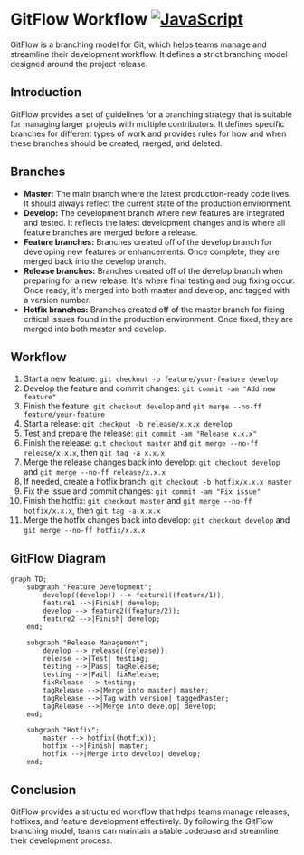 
# GitFlow Workflow [![JavaScript](https://skillicons.dev/icons?i=git)](https://skillicons.dev) 


GitFlow is a branching model for Git, which helps teams manage and streamline their development workflow. It defines a strict branching model designed around the project release.

## Introduction

GitFlow provides a set of guidelines for a branching strategy that is suitable for managing larger projects with multiple contributors. It defines specific branches for different types of work and provides rules for how and when these branches should be created, merged, and deleted.

## Branches

- **Master:** The main branch where the latest production-ready code lives. It should always reflect the current state of the production environment.
- **Develop:** The development branch where new features are integrated and tested. It reflects the latest development changes and is where all feature branches are merged before a release.
- **Feature branches:** Branches created off of the develop branch for developing new features or enhancements. Once complete, they are merged back into the develop branch.
- **Release branches:** Branches created off of the develop branch when preparing for a new release. It's where final testing and bug fixing occur. Once ready, it's merged into both master and develop, and tagged with a version number.
- **Hotfix branches:** Branches created off of the master branch for fixing critical issues found in the production environment. Once fixed, they are merged into both master and develop.

## Workflow

1. Start a new feature: `git checkout -b feature/your-feature develop`
2. Develop the feature and commit changes: `git commit -am "Add new feature"`
3. Finish the feature: `git checkout develop` and `git merge --no-ff feature/your-feature`
4. Start a release: `git checkout -b release/x.x.x develop`
5. Test and prepare the release: `git commit -am "Release x.x.x"`
6. Finish the release: `git checkout master` and `git merge --no-ff release/x.x.x`, then `git tag -a x.x.x`
7. Merge the release changes back into develop: `git checkout develop` and `git merge --no-ff release/x.x.x`
8. If needed, create a hotfix branch: `git checkout -b hotfix/x.x.x master`
9. Fix the issue and commit changes: `git commit -am "Fix issue"`
10. Finish the hotfix: `git checkout master` and `git merge --no-ff hotfix/x.x.x`, then `git tag -a x.x.x`
11. Merge the hotfix changes back into develop: `git checkout develop` and `git merge --no-ff hotfix/x.x.x`

## GitFlow Diagram

```mermaid
graph TD;
    subgraph "Feature Development";
        develop((develop)) --> feature1((feature/1));
        feature1 -->|Finish| develop;
        develop --> feature2((feature/2));
        feature2 -->|Finish| develop;
    end;

    subgraph "Release Management";
        develop --> release((release));
        release -->|Test| testing;
        testing -->|Pass| tagRelease;
        testing -->|Fail| fixRelease;
        fixRelease --> testing;
        tagRelease -->|Merge into master| master;
        tagRelease -->|Tag with version| taggedMaster;
        tagRelease -->|Merge into develop| develop;
    end;

    subgraph "Hotfix";
        master --> hotfix((hotfix));
        hotfix -->|Finish| master;
        hotfix -->|Merge into develop| develop;
    end;
```

## Conclusion

GitFlow provides a structured workflow that helps teams manage releases, hotfixes, and feature development effectively. By following the GitFlow branching model, teams can maintain a stable codebase and streamline their development process.
